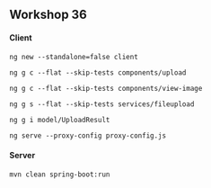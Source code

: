 ## Workshop 36 

#### Client 

```
ng new --standalone=false client

ng g c --flat --skip-tests components/upload

ng g c --flat --skip-tests components/view-image

ng g s --flat --skip-tests services/fileupload

ng g i model/UploadResult

ng serve --proxy-config proxy-config.js

```

#### Server 

```
mvn clean spring-boot:run
```